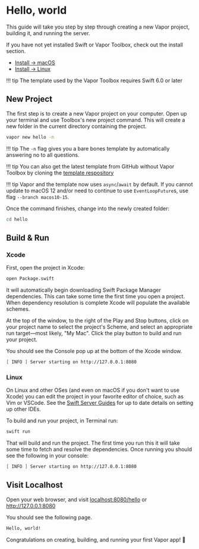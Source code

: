 # Hello, world

This guide will take you step by step through creating a new Vapor project, building it, and running the server.

If you have not yet installed Swift or Vapor Toolbox, check out the install section.

- [Install &rarr; macOS](../install/macos.md)
- [Install &rarr; Linux](../install/linux.md)

!!! tip
	The template used by the Vapor Toolbox requires Swift 6.0 or later

## New Project

The first step is to create a new Vapor project on your computer. Open up your terminal and use Toolbox's new project command. This will create a new folder in the current directory containing the project.

```sh
vapor new hello -n
```

!!! tip
	The `-n` flag gives you a bare bones template by automatically answering no to all questions.

!!! tip
    You can also get the latest template from GitHub without Vapor Toolbox by cloning the [template respository](https://github.com/vapor/template-bare)

!!! tip
	Vapor and the template now uses `async`/`await` by default.
	If you cannot update to macOS 12 and/or need to continue to use `EventLoopFuture`s, 
	use flag `--branch macos10-15`.

Once the command finishes, change into the newly created folder:


```sh
cd hello
```

## Build & Run

### Xcode

First, open the project in Xcode:

```sh
open Package.swift
```

It will automatically begin downloading Swift Package Manager dependencies. This can take some time the first time you open a project. When dependency resolution is complete Xcode will populate the available schemes. 

At the top of the window, to the right of the Play and Stop buttons, click on your project name to select the project's Scheme, and select an appropriate run target—most likely, "My Mac". Click the play button to build and run your project.

You should see the Console pop up at the bottom of the Xcode window.

```sh
[ INFO ] Server starting on http://127.0.0.1:8080
```

### Linux

On Linux and other OSes (and even on macOS if you don't want to use Xcode) you can edit the project in your favorite editor of choice, such as Vim or VSCode. See the [Swift Server Guides](https://github.com/swift-server/guides/blob/main/docs/setup-and-ide-alternatives.md) for up to date details on setting up other IDEs.

To build and run your project, in Terminal run:

```sh
swift run
```

That will build and run the project. The first time you run this it will take some time to fetch and resolve the dependencies. Once running you should see the following in your console:

```sh
[ INFO ] Server starting on http://127.0.0.1:8080
```

## Visit Localhost

Open your web browser, and visit <a href="http://localhost:8080/hello" target="_blank">localhost:8080/hello</a> or <a href="http://127.0.0.1:8080" target="_blank">http://127.0.0.1:8080</a>

You should see the following page.

```html
Hello, world!
```

Congratulations on creating, building, and running your first Vapor app! 🎉
